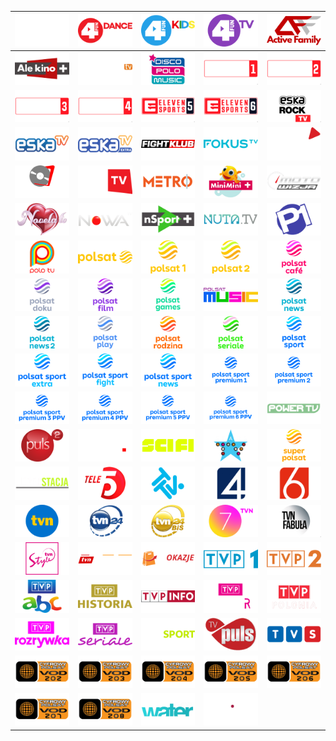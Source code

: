 | ![](https://raw.githubusercontent.com/RevGear/logo/master/Countries/PL/13Ulica.png) | ![](https://raw.githubusercontent.com/RevGear/logo/master/Countries/PL/4FunDance.png) | ![](https://raw.githubusercontent.com/RevGear/logo/master/Countries/PL/4FunKids.png) | ![](https://raw.githubusercontent.com/RevGear/logo/master/Countries/PL/4FunTV.png) | ![](https://raw.githubusercontent.com/RevGear/logo/master/Countries/PL/ActiveFamily.png) | 
|:---:|:---:|:---:|:---:|:---:| 
| ![](https://raw.githubusercontent.com/RevGear/logo/master/Countries/PL/AleKinoPlus.png) | ![](https://raw.githubusercontent.com/RevGear/logo/master/Countries/PL/BelsatTV.png) | ![](https://raw.githubusercontent.com/RevGear/logo/master/Countries/PL/DiscoPoloMusic.png) | ![](https://raw.githubusercontent.com/RevGear/logo/master/Countries/PL/ElevenSports1.png) | ![](https://raw.githubusercontent.com/RevGear/logo/master/Countries/PL/ElevenSports2.png) | 
| ![](https://raw.githubusercontent.com/RevGear/logo/master/Countries/PL/ElevenSports3.png) | ![](https://raw.githubusercontent.com/RevGear/logo/master/Countries/PL/ElevenSports4.png) | ![](https://raw.githubusercontent.com/RevGear/logo/master/Countries/PL/ElevenSports5.png) | ![](https://raw.githubusercontent.com/RevGear/logo/master/Countries/PL/ElevenSports6.png) | ![](https://raw.githubusercontent.com/RevGear/logo/master/Countries/PL/EskaRockTV.png) | 
| ![](https://raw.githubusercontent.com/RevGear/logo/master/Countries/PL/EskaTV.png) | ![](https://raw.githubusercontent.com/RevGear/logo/master/Countries/PL/EskaTVExtra.png) | ![](https://raw.githubusercontent.com/RevGear/logo/master/Countries/PL/FightKlub.png) | ![](https://raw.githubusercontent.com/RevGear/logo/master/Countries/PL/FokusTV.png) | ![](https://raw.githubusercontent.com/RevGear/logo/master/Countries/PL/KinoPolska.png) | 
| ![](https://raw.githubusercontent.com/RevGear/logo/master/Countries/PL/KinoPolskaMuzyka.png) | ![](https://raw.githubusercontent.com/RevGear/logo/master/Countries/PL/KinoTV.png) | ![](https://raw.githubusercontent.com/RevGear/logo/master/Countries/PL/Metro.png) | ![](https://raw.githubusercontent.com/RevGear/logo/master/Countries/PL/MiniMiniPlus.png) | ![](https://raw.githubusercontent.com/RevGear/logo/master/Countries/PL/Motowizja.png) | 
| ![](https://raw.githubusercontent.com/RevGear/logo/master/Countries/PL/NovelaTV.png) | ![](https://raw.githubusercontent.com/RevGear/logo/master/Countries/PL/NowaTV.png) | ![](https://raw.githubusercontent.com/RevGear/logo/master/Countries/PL/NSportPlus.png) | ![](https://raw.githubusercontent.com/RevGear/logo/master/Countries/PL/NutaTV.png) | ![](https://raw.githubusercontent.com/RevGear/logo/master/Countries/PL/Polonia1.png) | 
| ![](https://raw.githubusercontent.com/RevGear/logo/master/Countries/PL/PoloTV.png) | ![](https://raw.githubusercontent.com/RevGear/logo/master/Countries/PL/Polsat.png) | ![](https://raw.githubusercontent.com/RevGear/logo/master/Countries/PL/Polsat1.png) | ![](https://raw.githubusercontent.com/RevGear/logo/master/Countries/PL/Polsat2.png) | ![](https://raw.githubusercontent.com/RevGear/logo/master/Countries/PL/PolsatCafe.png) | 
| ![](https://raw.githubusercontent.com/RevGear/logo/master/Countries/PL/PolsatDoku.png) | ![](https://raw.githubusercontent.com/RevGear/logo/master/Countries/PL/PolsatFilm.png) | ![](https://raw.githubusercontent.com/RevGear/logo/master/Countries/PL/PolsatGames.png) | ![](https://raw.githubusercontent.com/RevGear/logo/master/Countries/PL/PolsatMusic.png) | ![](https://raw.githubusercontent.com/RevGear/logo/master/Countries/PL/PolsatNews.png) | 
| ![](https://raw.githubusercontent.com/RevGear/logo/master/Countries/PL/PolsatNews2.png) | ![](https://raw.githubusercontent.com/RevGear/logo/master/Countries/PL/PolsatPlay.png) | ![](https://raw.githubusercontent.com/RevGear/logo/master/Countries/PL/PolsatRodzina.png) | ![](https://raw.githubusercontent.com/RevGear/logo/master/Countries/PL/PolsatSeriale.png) | ![](https://raw.githubusercontent.com/RevGear/logo/master/Countries/PL/PolsatSport.png) | 
| ![](https://raw.githubusercontent.com/RevGear/logo/master/Countries/PL/PolsatSportExtra.png) | ![](https://raw.githubusercontent.com/RevGear/logo/master/Countries/PL/PolsatSportFight.png) | ![](https://raw.githubusercontent.com/RevGear/logo/master/Countries/PL/PolsatSportNews.png) | ![](https://raw.githubusercontent.com/RevGear/logo/master/Countries/PL/PolsatSportPremium1.png) | ![](https://raw.githubusercontent.com/RevGear/logo/master/Countries/PL/PolsatSportPremium2.png) | 
| ![](https://raw.githubusercontent.com/RevGear/logo/master/Countries/PL/PolsatSportPremium3PPV.png) | ![](https://raw.githubusercontent.com/RevGear/logo/master/Countries/PL/PolsatSportPremium4PPV.png) | ![](https://raw.githubusercontent.com/RevGear/logo/master/Countries/PL/PolsatSportPremium5PPV.png) | ![](https://raw.githubusercontent.com/RevGear/logo/master/Countries/PL/PolsatSportPremium6PPV.png) | ![](https://raw.githubusercontent.com/RevGear/logo/master/Countries/PL/PowerTV.png) | 
| ![](https://raw.githubusercontent.com/RevGear/logo/master/Countries/PL/Puls2.png) | ![](https://raw.githubusercontent.com/RevGear/logo/master/Countries/PL/RedCarpetTV.png) | ![](https://raw.githubusercontent.com/RevGear/logo/master/Countries/PL/SciFi.png) | ![](https://raw.githubusercontent.com/RevGear/logo/master/Countries/PL/StarsTV.png) | ![](https://raw.githubusercontent.com/RevGear/logo/master/Countries/PL/SuperPolsat.png) | 
| ![](https://raw.githubusercontent.com/RevGear/logo/master/Countries/PL/Superstacja.png) | ![](https://raw.githubusercontent.com/RevGear/logo/master/Countries/PL/Tele5.png) | ![](https://raw.githubusercontent.com/RevGear/logo/master/Countries/PL/TTV.png) | ![](https://raw.githubusercontent.com/RevGear/logo/master/Countries/PL/TV4.png) | ![](https://raw.githubusercontent.com/RevGear/logo/master/Countries/PL/TV6.png) | 
| ![](https://raw.githubusercontent.com/RevGear/logo/master/Countries/PL/TVN.png) | ![](https://raw.githubusercontent.com/RevGear/logo/master/Countries/PL/TVN24.png) | ![](https://raw.githubusercontent.com/RevGear/logo/master/Countries/PL/TVN24BiS.png) | ![](https://raw.githubusercontent.com/RevGear/logo/master/Countries/PL/TVN7.png) | ![](https://raw.githubusercontent.com/RevGear/logo/master/Countries/PL/TVNFabula.png) | 
| ![](https://raw.githubusercontent.com/RevGear/logo/master/Countries/PL/TVNStyle.png) | ![](https://raw.githubusercontent.com/RevGear/logo/master/Countries/PL/TVNTurbo.png) | ![](https://raw.githubusercontent.com/RevGear/logo/master/Countries/PL/TVOkazje.png) | ![](https://raw.githubusercontent.com/RevGear/logo/master/Countries/PL/TVP1.png) | ![](https://raw.githubusercontent.com/RevGear/logo/master/Countries/PL/TVP2.png) | 
| ![](https://raw.githubusercontent.com/RevGear/logo/master/Countries/PL/TVPABC.png) | ![](https://raw.githubusercontent.com/RevGear/logo/master/Countries/PL/TVPHistoria.png) | ![](https://raw.githubusercontent.com/RevGear/logo/master/Countries/PL/TVPInfo.png) | ![](https://raw.githubusercontent.com/RevGear/logo/master/Countries/PL/TVPKultura.png) | ![](https://raw.githubusercontent.com/RevGear/logo/master/Countries/PL/TVPPolonia.png) | 
| ![](https://raw.githubusercontent.com/RevGear/logo/master/Countries/PL/TVPRozrywka.png) | ![](https://raw.githubusercontent.com/RevGear/logo/master/Countries/PL/TVPSeriale.png) | ![](https://raw.githubusercontent.com/RevGear/logo/master/Countries/PL/TVPSport.png) | ![](https://raw.githubusercontent.com/RevGear/logo/master/Countries/PL/TVPuls.png) | ![](https://raw.githubusercontent.com/RevGear/logo/master/Countries/PL/TVS.png) | 
| ![](https://raw.githubusercontent.com/RevGear/logo/master/Countries/PL/VOD202.png) | ![](https://raw.githubusercontent.com/RevGear/logo/master/Countries/PL/VOD203.png) | ![](https://raw.githubusercontent.com/RevGear/logo/master/Countries/PL/VOD204.png) | ![](https://raw.githubusercontent.com/RevGear/logo/master/Countries/PL/VOD205.png) | ![](https://raw.githubusercontent.com/RevGear/logo/master/Countries/PL/VOD206.png) | 
| ![](https://raw.githubusercontent.com/RevGear/logo/master/Countries/PL/VOD207.png) | ![](https://raw.githubusercontent.com/RevGear/logo/master/Countries/PL/VOD208.png) | ![](https://raw.githubusercontent.com/RevGear/logo/master/Countries/PL/WaterPlanet.png) | ![](https://raw.githubusercontent.com/RevGear/logo/master/Countries/PL/ZoomTV.png)  | 
